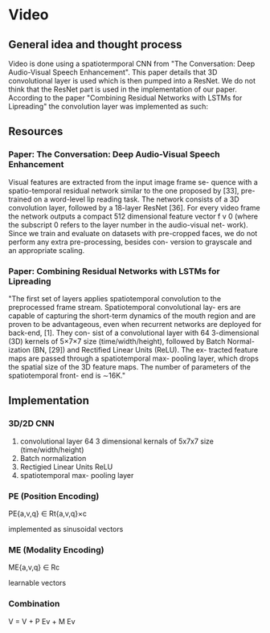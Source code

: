 # Video
## General idea and thought process
Video is done using a spatiotermporal CNN from "The Conversation: 
Deep Audio-Visual Speech Enhancement".
This paper details that 3D convolutional layer is used which is then
pumped into a ResNet. We do not think that the ResNet part is used in the
implementation of our paper. According to the paper "Combining Residual
Networks with LSTMs for Lipreading" the convolution layer was implemented
as such:
## Resources
### Paper: The Conversation: Deep Audio-Visual Speech Enhancement
Visual features are extracted from the input image frame se-
quence with a spatio-temporal residual network similar to the
one proposed by [33], pre-trained on a word-level lip reading
task. The network consists of a 3D convolution layer, followed
by a 18-layer ResNet [36]. For every video frame the network
outputs a compact 512 dimensional feature vector f v
0 (where
the subscript 0 refers to the layer number in the audio-visual net-
work). Since we train and evaluate on datasets with pre-cropped
faces, we do not perform any extra pre-processing, besides con-
version to grayscale and an appropriate scaling.
### Paper: Combining Residual Networks with LSTMs for Lipreading

"The first set of layers applies spatiotemporal convolution to the
preprocessed frame stream. Spatiotemporal convolutional lay-
ers are capable of capturing the short-term dynamics of the
mouth region and are proven to be advantageous, even when
recurrent networks are deployed for back-end, [1]. They con-
sist of a convolutional layer with 64 3-dimensional (3D) kernels
of 5×7×7 size (time/width/height), followed by Batch Normal-
ization (BN, [29]) and Rectified Linear Units (ReLU). The ex-
tracted feature maps are passed through a spatiotemporal max-
pooling layer, which drops the spatial size of the 3D feature
maps. The number of parameters of the spatiotemporal front-
end is ∼16K."

## Implementation
### 3D/2D CNN
1. convolutional layer 64 3 dimensional kernals of 5x7x7 size (time/width/height)
2. Batch normalization
3. Rectigied Linear Units ReLU
4. spatiotemporal max- pooling layer

### PE (Position Encoding)
PE{a,v,q} ∈ Rt{a,v,q}×c

implemented as sinusoidal vectors
### ME (Modality Encoding)
ME{a,v,q} ∈ Rc

learnable vectors
### Combination
V = V + P Ev + M Ev 
